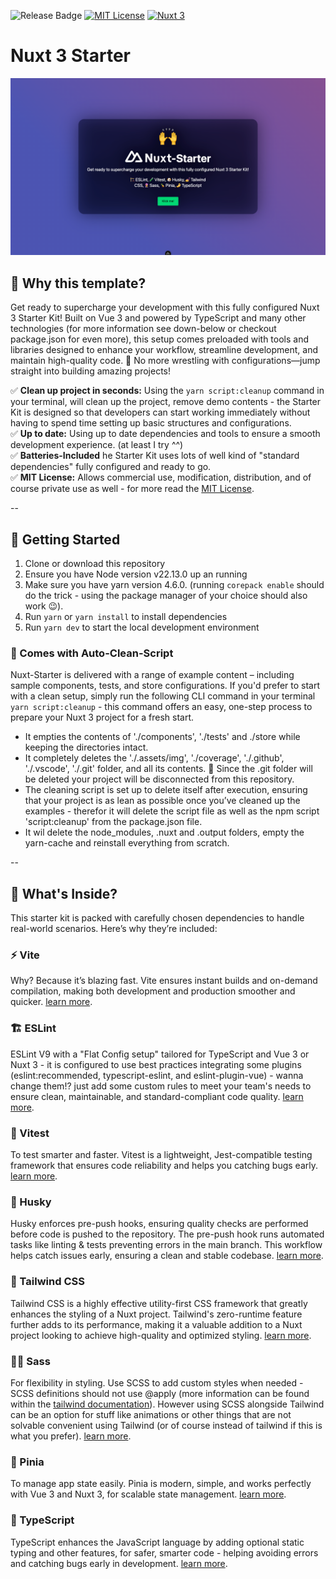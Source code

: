 ![Release Badge](https://img.shields.io/github/v/release/lazercaveman/nuxt-starter)
[![MIT License](https://img.shields.io/github/license/lazercaveman/nuxt-starter)](LICENSE)
[![Nuxt 3](https://img.shields.io/badge/Nuxt-3.16.2-00DC82?logo=nuxt.js)](https://nuxt.com)

# Nuxt 3 Starter 
![Screenshot](./assets/img/screenshot.png)

## 🥸 Why this template?  
Get ready to supercharge your development with this fully configured Nuxt 3 Starter Kit! Built on Vue 3 and powered by TypeScript and many other technologies (for more information see down-below or checkout package.json for even more), this setup comes preloaded with tools and libraries designed to enhance your workflow, streamline development, and maintain high-quality code. 🙌 No more wrestling with configurations—jump straight into building amazing projects! 

✅ **Clean up project in seconds:**  Using the `yarn script:cleanup` command in your terminal, will clean up the project, remove demo contents - the Starter Kit is designed so that developers can start working immediately without having to spend time setting up basic structures and configurations.  <br>
✅ **Up to date:**  Using up to date dependencies and tools to ensure a smooth development experience. (at least I try ^^) <br>
✅ **Batteries-Included** he Starter Kit uses lots of well kind of "standard dependencies" fully configured and ready to go. <br>
✅ **MIT License:** Allows commercial use, modification, distribution, and of course private use as well  - for more read the [MIT License](LICENSE).

--

## 🚀 Getting Started
1. Clone or download this repository
2. Ensure you have Node version v22.13.0 up an running
3. Make sure you have yarn version 4.6.0. (running `corepack enable` should do the trick - using the package manager of your choice should also work 😉).
4. Run `yarn` or `yarn install` to install dependencies
5. Run `yarn dev` to start the local development environment

### 🧹 Comes with Auto-Clean-Script
Nuxt-Starter is delivered with a range of example content – including sample components, tests, and store configurations. If you'd prefer to start with a clean setup, simply run the following CLI command in your terminal `yarn script:cleanup` - this command offers an easy, one-step process to prepare your Nuxt 3 project for a fresh start.
- It empties the contents of './components', './tests' and ./store while keeping the directories intact.
- It completely deletes the './.assets/img', './coverage', './.github', './.vscode', './.git' folder, and all its contents. 🚨 Since the .git folder will be deleted your project will be disconnected from this repository.
- The cleaning script is set up to delete itself after execution, ensuring that your project is as lean as possible once you’ve cleaned up the examples - therefor it will delete the script file as well as the npm script 'script:cleanup' from the package.json file.
- It wil delete the node_modules, .nuxt and .output folders, empty the yarn-cache and reinstall everything from scratch.

--

## 🚀 What's Inside?
This starter kit is packed with carefully chosen dependencies to handle real-world scenarios. Here’s why they’re included:

### ⚡️ Vite
Why? Because it’s blazing fast. Vite ensures instant builds and on-demand compilation, making both development and production smoother and quicker.
[learn more](https://vitejs.dev/).

### 🏗️ ESLint
ESLint V9 with a "Flat Config setup" tailored for TypeScript and Vue 3 or Nuxt 3 - it is configured to use best practices integrating some plugins (eslint:recommended, typescript-eslint, and eslint-plugin-vue) - wanna change them!? just add some custom rules to meet your team's needs to ensure clean, maintainable, and standard-compliant code quality.
[learn more](https://eslint.org/blog/2024/04/eslint-v9.0.0-released/).

### 🧪 Vitest
To test smarter and faster. Vitest is a lightweight, Jest-compatible testing framework that ensures code reliability and helps you catching bugs early. 
[learn more](https://vitest.dev/).

### 🐶 Husky
Husky enforces pre-push hooks, ensuring quality checks are performed before code is pushed to the repository. The pre-push hook runs automated tasks like linting & tests preventing errors in the main branch. This workflow helps catch issues early, ensuring a clean and stable codebase.
[learn more](https://typicode.github.io/husky/).

### 💅 Tailwind CSS
Tailwind CSS is a highly effective utility-first CSS framework that greatly enhances the styling of a Nuxt project. Tailwind's zero-runtime feature further adds to its performance, making it a valuable addition to a Nuxt project looking to achieve high-quality and optimized styling.
[learn more](https://tailwindcss.com).

### 👩‍🎤 Sass
For flexibility in styling. Use SCSS to add custom styles when needed - SCSS definitions should not use @apply (more information can be found within the [tailwind documentation](https://tailwindcss.com/docs/compatibility#sass-less-and-stylus)). However using SCSS alongside Tailwind can be an option for stuff like animations or other things that are not solvable convenient using Tailwind (or of course instead of tailwind if this is what you prefer).
[learn more](https://sass-lang.com/).

### 🍍 Pinia
To manage app state easily. Pinia is modern, simple, and works perfectly with Vue 3 and Nuxt 3, for scalable state management.
[learn more](https://pinia.vuejs.org).

### 🤌 TypeScript
TypeScript enhances the JavaScript language by adding optional static typing and other features, for safer, smarter code - helping avoiding errors and catching bugs early in development.
[learn more](https://www.typescriptlang.org/).

<!-- ### Storybook
Storybook streamlines the UI development process by allowing for isolated development of individual components. It provides better visualization and collaboration, making it easier for teams to work together and create a better end product.
[learn more](https://storybook.js.org/docs/vue/get-started/introduction). -->
